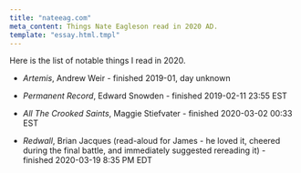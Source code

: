```yaml
---
title: "nateeag.com"
meta_content: Things Nate Eagleson read in 2020 AD.
template: "essay.html.tmpl"
---
```


Here is the list of notable things I read in 2020.

* _Artemis_, Andrew Weir - finished 2019-01, day unknown

* _Permanent Record_, Edward Snowden - finished 2019-02-11 23:55 EST

* _All The Crooked Saints_, Maggie Stiefvater - finished 2020-03-02 00:33 EST

* _Redwall_, Brian Jacques (read-aloud for James - he loved it, cheered during
  the final battle, and immediately suggested rereading it) - finished
  2020-03-19 8:35 PM EDT
